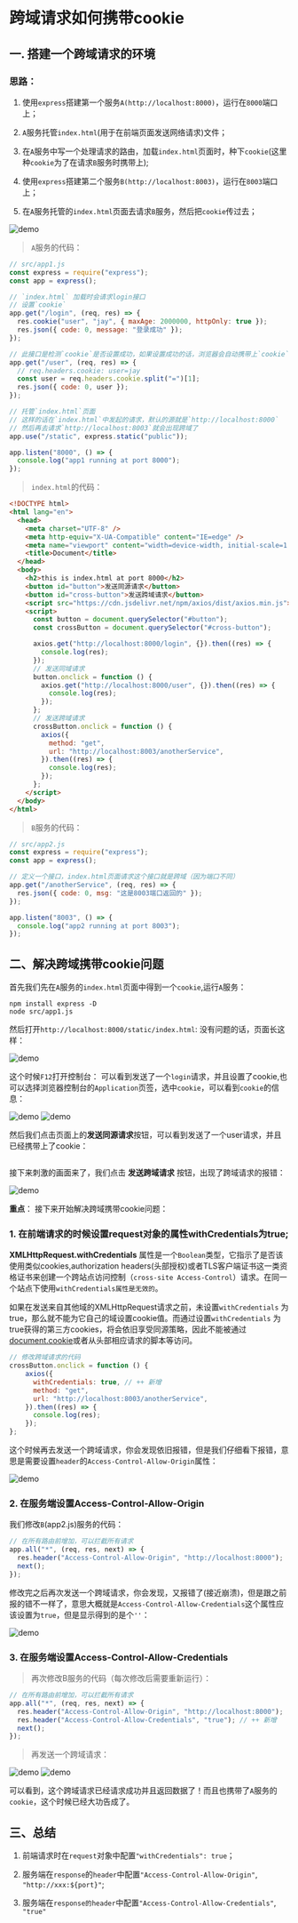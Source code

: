 # 跨域请求如何携带cookie

## 一. 搭建一个跨域请求的环境

### 思路：

1. 使用`express`搭建第一个服务`A(http://localhost:8000)`，运行在`8000`端口上；

2. `A`服务托管`index.html`(用于在前端页面发送网络请求)文件；

3. 在`A`服务中写一个处理请求的路由，加载`index.html`页面时，种下`cookie`(这里种`cookie`为了在请求`B`服务时携带上);

4. 使用`express`搭建第二个服务`B(http://localhost:8003)`，运行在`8003`端口上；

5. 在`A`服务托管的`index.html`页面去请求`B`服务，然后把`cookie`传过去；

<img :src="$withBase('/assets/http/1a2d619e2f9d4cef834b636325620d2a_tplv-k3u1fbpfcp-zoom-in-crop-mark_1304_0_0_0.webp')" alt="demo" />

> `A`服务的代码：

```js
// src/app1.js
const express = require("express");
const app = express();

// `index.html` 加载时会请求login接口
// 设置`cookie`
app.get("/login", (req, res) => {
  res.cookie("user", "jay", { maxAge: 2000000, httpOnly: true });
  res.json({ code: 0, message: "登录成功" });
});

// 此接口是检测`cookie`是否设置成功，如果设置成功的话，浏览器会自动携带上`cookie`
app.get("/user", (req, res) => {
  // req.headers.cookie: user=jay
  const user = req.headers.cookie.split("=")[1];
  res.json({ code: 0, user });
});

// 托管`index.html`页面
// 这样的话在`index.html`中发起的请求，默认的源就是`http://localhost:8000`
// 然后再去请求`http://localhost:8003`就会出现跨域了
app.use("/static", express.static("public"));

app.listen("8000", () => {
  console.log("app1 running at port 8000");
});
```

> `index.html`的代码：

```html
<!DOCTYPE html>
<html lang="en">
  <head>
    <meta charset="UTF-8" />
    <meta http-equiv="X-UA-Compatible" content="IE=edge" />
    <meta name="viewport" content="width=device-width, initial-scale=1.0" />
    <title>Document</title>
  </head>
  <body>
    <h2>this is index.html at port 8000</h2>
    <button id="button">发送同源请求</button>
    <button id="cross-button">发送跨域请求</button>
    <script src="https://cdn.jsdelivr.net/npm/axios/dist/axios.min.js"></script>
    <script>
      const button = document.querySelector("#button");
      const crossButton = document.querySelector("#cross-button");

      axios.get("http://localhost:8000/login", {}).then((res) => {
        console.log(res);
      });
      // 发送同域请求
      button.onclick = function () {
        axios.get("http://localhost:8000/user", {}).then((res) => {
          console.log(res);
        });
      };
      // 发送跨域请求
      crossButton.onclick = function () {
        axios({
          method: "get",
          url: "http://localhost:8003/anotherService",
        }).then((res) => {
          console.log(res);
        });
      };
    </script>
  </body>
</html>
```

> `B`服务的代码：

```js
// src/app2.js
const express = require("express");
const app = express();

// 定义一个接口，index.html页面请求这个接口就是跨域（因为端口不同）
app.get("/anotherService", (req, res) => {
  res.json({ code: 0, msg: "这是8003端口返回的" });
});

app.listen("8003", () => {
  console.log("app2 running at port 8003");
});
```

## 二、解决跨域携带cookie问题

首先我们先在`A`服务的`index.html`页面中得到一个`cookie`,运行`A`服务：

```shell
npm install express -D
node src/app1.js
```

然后打开`http://localhost:8000/static/index.html`: 没有问题的话，页面长这样：

<img :src="$withBase('/assets/http/b2e0edc978b7481093b171a09c7545f9_tplv-k3u1fbpfcp-zoom-in-crop-mark_1304_0_0_0.webp')" alt="demo" />

这个时候`F12`打开控制台： 可以看到发送了一个`login`请求，并且设置了cookie,也可以选择浏览器控制台的`Application`页签，选中`cookie`，可以看到`cookie`的信息：

<img :src="$withBase('/assets/http/1cbf24f5af214f09807590ed1893c0dc_tplv-k3u1fbpfcp-zoom-in-crop-mark_1304_0_0_0.webp')" alt="demo" />

<img :src="$withBase('/assets/http/7d080cbdcb464972af68e8d486544b2f_tplv-k3u1fbpfcp-zoom-in-crop-mark_1304_0_0_0.webp')" alt='demo' />

然后我们点击页面上的**发送同源请求**按钮，可以看到发送了一个user请求，并且已经携带上了cookie：

<img :src="$withBase('/assets/http/378f340ff4f04ca0bf11b57c69822cb1_tplv-k3u1fbpfcp-zoom-in-crop-mark_1304_0_0_0.webp')" />

接下来刺激的画面来了，我们点击 **发送跨域请求** 按钮，出现了跨域请求的报错：

<img :src="$withBase('/assets/http/908613aa21a7448ea4cb5000d91e0dcc_tplv-k3u1fbpfcp-zoom-in-crop-mark_1304_0_0_0.webp')" alt="demo" />

**重点**： 接下来开始解决跨域携带cookie问题：

### 1. 在前端请求的时候设置request对象的属性withCredentials为true;

**XMLHttpRequest.withCredentials** 属性是一个`Boolean`类型，它指示了是否该使用类似cookies,authorization headers(头部授权)或者TLS客户端证书这一类资格证书来创建一个跨站点访问控制（`cross-site Access-Control`）请求。在同一个站点下使用`withCredentials属性是无效的`。

如果在发送来自其他域的XMLHttpRequest请求之前，未设置`withCredentials` 为true，那么就不能为它自己的域设置cookie值。而通过设置`withCredentials` 为true获得的第三方cookies，将会依旧享受同源策略，因此不能被通过[document.cookie](https://link.juejin.cn/?target=https%3A%2F%2Fdeveloper.mozilla.org%2Fen-US%2Fdocs%2FWeb%2FAPI%2FDocument%2Fcookie)或者从头部相应请求的脚本等访问。

```js
// 修改跨域请求的代码
crossButton.onclick = function () {
    axios({
      withCredentials: true, // ++ 新增
      method: "get",
      url: "http://localhost:8003/anotherService",
    }).then((res) => {
      console.log(res);
    });
};
```

这个时候再去发送一个跨域请求，你会发现依旧报错，但是我们仔细看下报错，意思是需要设置`header`的`Access-Control-Allow-Origin`属性：

<img :src="$withBase('/assets/http/828d43b3e6df406a871483bbc1c7e3c7_tplv-k3u1fbpfcp-zoom-in-crop-mark_1304_0_0_0.webp')" alt="demo" />

### 2. 在服务端设置Access-Control-Allow-Origin

我们修改`B`(app2.js)服务的代码：

```js
// 在所有路由前增加，可以拦截所有请求
app.all("*", (req, res, next) => {
  res.header("Access-Control-Allow-Origin", "http://localhost:8000");
  next();
});
```

修改完之后再次发送一个跨域请求，你会发现，又报错了(接近崩溃)，但是跟之前报的错不一样了，意思大概就是`Access-Control-Allow-Credentials`这个属性应该设置为`true`，但是显示得到的是个`''`：

<img :src="$withBase('/assets/http/692f018c656b471f88bc0e709f46899e_tplv-k3u1fbpfcp-zoom-in-crop-mark_1304_0_0_0.webp')" alt="demo" />

### 3. 在服务端设置Access-Control-Allow-Credentials

> 再次修改B服务的代码（每次修改后需要重新运行）：

```js
// 在所有路由前增加，可以拦截所有请求
app.all("*", (req, res, next) => {
  res.header("Access-Control-Allow-Origin", "http://localhost:8000");
  res.header("Access-Control-Allow-Credentials", "true"); // ++ 新增
  next();
});
```

> 再发送一个跨域请求：

<img :src="$withBase('/assets/http/6af693163705471fa3e4d55ad8be5981_tplv-k3u1fbpfcp-zoom-in-crop-mark_1304_0_0_0.webp')" alt="demo" />

<img :src="$withBase('/assets/http/a3132a2065fe4a4e81b4825fc45865f3_tplv-k3u1fbpfcp-zoom-in-crop-mark_1304_0_0_0.webp')" alt="demo" />

可以看到，这个跨域请求已经请求成功并且返回数据了！而且也携带了`A`服务的`cookie`，这个时候已经大功告成了。

## 三、总结

1. 前端请求时在`request`对象中配置`"withCredentials": true`；

2. 服务端在`response`的`header`中配置`"Access-Control-Allow-Origin"`, `"http://xxx:${port}"`;

3. 服务端在`response的header`中配置`"Access-Control-Allow-Credentials"`, `"true"`